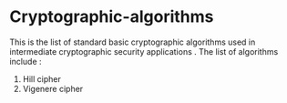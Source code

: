 # Cryptographic-algorithms

This is the list of standard basic cryptographic algorithms used in intermediate cryptographic security applications .
The list of algorithms include :
1. Hill cipher
2. Vigenere cipher
